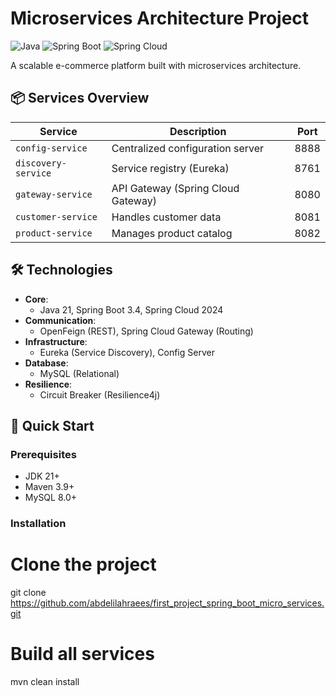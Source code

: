 # Microservices Architecture Project

![Java](https://img.shields.io/badge/Java-21-blue)
![Spring Boot](https://img.shields.io/badge/Spring_Boot-green)
![Spring Cloud](https://img.shields.io/badge/Spring_Cloud-2024-brightgreen)

A scalable e-commerce platform built with microservices architecture.

## 📦 Services Overview

| Service              | Description                          | Port  |
|----------------------|--------------------------------------|-------|
| `config-service`     | Centralized configuration server    | 8888  |
| `discovery-service`  | Service registry (Eureka)           | 8761  |
| `gateway-service`    | API Gateway (Spring Cloud Gateway)  | 8080  |
| `customer-service`   | Handles customer data               | 8081  |
| `product-service`    | Manages product catalog             | 8082  |

## 🛠️ Technologies

- **Core**: 
  - Java 21, Spring Boot 3.4, Spring Cloud 2024
- **Communication**: 
  - OpenFeign (REST), Spring Cloud Gateway (Routing)
- **Infrastructure**: 
  - Eureka (Service Discovery), Config Server
- **Database**: 
  - MySQL (Relational)
- **Resilience**:
  - Circuit Breaker (Resilience4j)

## 🚀 Quick Start

### Prerequisites
- JDK 21+
- Maven 3.9+
- MySQL 8.0+

### Installation
# Clone the project
git clone https://github.com/abdelilahraees/first_project_spring_boot_micro_services.git

# Build all services
mvn clean install
